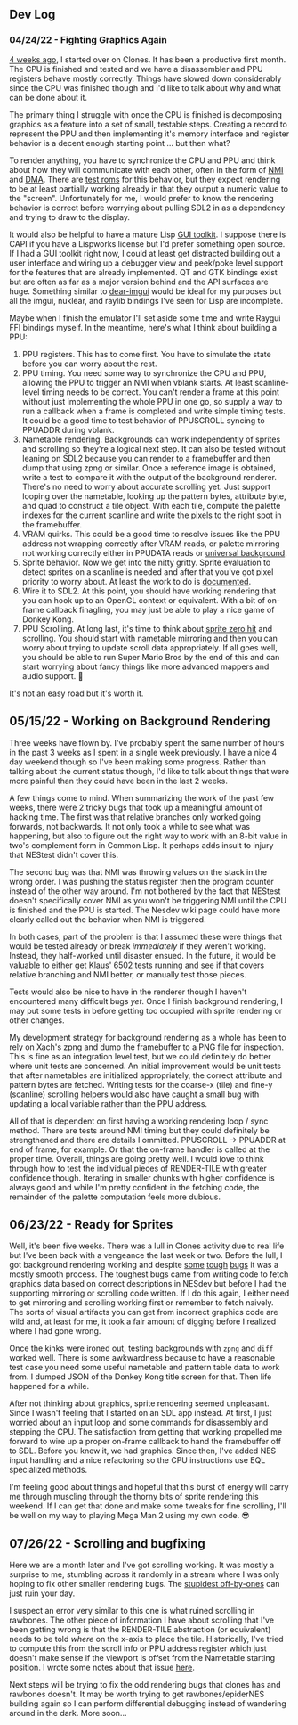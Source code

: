## Dev Log

### 04/24/22 - Fighting Graphics Again

[4 weeks ago][4-weeks], I started over on Clones. It has been a productive
first month. The CPU is finished and tested and we have a disassembler and
PPU registers behave mostly correctly. Things have slowed down considerably
since the CPU was finished though and I'd like to talk about why and what
can be done about it.

The primary thing I struggle with once the CPU is finished is decomposing
graphics as a feature into a set of small, testable steps. Creating a record
to represent the PPU and then implementing it's memory interface and register
behavior is a decent enough starting point ... but then what?

To render anything, you have to synchronize the CPU and PPU and think about
how they will communicate with each other, often in the form of [NMI][nmi]
and [DMA][dma]. There are [test roms][test-roms] for this behavior, but they
expect rendering to be at least partially working already in that they output
a numeric value to the "screen". Unfortunately for me, I would prefer to know
the rendering behavior is correct before worrying about pulling SDL2 in as a
dependency and trying to draw to the display.

It would also be helpful to have a mature Lisp [GUI toolkit][gui-toolkits].
I suppose there is CAPI if you have a Lispworks license but I'd prefer something
open source. If I had a GUI toolkit right now, I could at least get distracted
building out a user interface and wiring up a debugger view and peek/poke level
support for the features that are already implemented. QT and GTK bindings exist
but are often as far as a major version behind and the API surfaces are huge.
Something similar to [dear-imgui][imgui] would be ideal for my purposes but
all the imgui, nuklear, and raylib bindings I've seen for Lisp are incomplete.

Maybe when I finish the emulator I'll set aside some time and write Raygui FFI
bindings myself. In the meantime, here's what I think about building a PPU:

1. PPU registers. This has to come first. You have to simulate the state
   before you can worry about the rest.
2. PPU timing. You need some way to synchronize the CPU and PPU, allowing
   the PPU to trigger an NMI when vblank starts. At least scanline-level
   timing needs to be correct. You can't render a frame at this point without
   just implementing the whole PPU in one go, so supply a way to run a callback
   when a frame is completed and write simple timing tests. It could be a good
   time to test behavior of PPUSCROLL syncing to PPUADDR during vblank.
3. Nametable rendering. Backgrounds can work independently of sprites and
   scrolling so they're a logical next step. It can also be tested without
   leaning on SDL2 because you can render to a framebuffer and then dump that
   using zpng or similar. Once a reference image is obtained, write a test
   to compare it with the output of the background renderer. There's no need
   to worry about accurate scrolling yet. Just support looping over the
   nametable, looking up the pattern bytes, attribute byte, and quad to
   construct a tile object. With each tile, compute the palette indexes for the
   current scanline and write the pixels to the right spot in the framebuffer.
4. VRAM quirks. This could be a good time to resolve issues like the PPU
   address not wrapping correctly after VRAM reads, or palette mirroring not
   working correctly either in PPUDATA reads or [universal background][un-bg].
5. Sprite behavior. Now we get into the nitty gritty. Sprite evaluation to
   detect sprites on a scanline is needed and after that you've got pixel
   priority to worry about. At least the work to do is [documented][sprites].
6. Wire it to SDL2. At this point, you should have working rendering that you
   can hook up to an OpenGL context or equivalent. With a bit of on-frame
   callback finagling, you may just be able to play a nice game of Donkey Kong.
7. PPU Scrolling. At long last, it's time to think about [sprite zero hit][szh]
   and [scrolling][scrolling]. You should start with [nametable mirroring][ntm]
   and then you can worry about trying to update scroll data appropriately.
   If all goes well, you should be able to run Super Mario Bros by the end of
   this and can start worrying about fancy things like more advanced mappers
   and audio support. 🙏

It's not an easy road but it's worth it.

[4-weeks]: https://git.sr.ht/~kingcons/clones/commit/b2fff81131b20bb979dde4282ad0fb53ed321d9d
[nmi]: https://www.nesdev.org/wiki/NMI
[dma]: https://www.nesdev.org/wiki/PPU_registers#OAMDMA
[test-roms]: https://www.nesdev.org/wiki/Emulator_tests#PPU_Tests
[gui-toolkits]: https://lispcookbook.github.io/cl-cookbook/gui.html
[imgui]: https://github.com/ocornut/imgui
[un-bg]: https://www.nesdev.org/wiki/PPU_palettes#Memory_Map
[sprites]: https://www.nesdev.org/wiki/PPU_sprite_evaluation
[scrolling]: https://www.nesdev.org/wiki/PPU_scrolling
[szh]: https://www.nesdev.org/wiki/PPU_OAM#Sprite_zero_hits
[ntm]: https://www.nesdev.org/wiki/Mirroring#Nametable_Mirroring

## 05/15/22 - Working on Background Rendering

Three weeks have flown by. I've probably spent the same number of hours in the
past 3 weeks as I spent in a single week previously. I have a nice 4 day weekend
though so I've been making some progress. Rather than talking about the current
status though, I'd like to talk about things that were more painful than they
could have been in the last 2 weeks.

A few things come to mind. When summarizing the work of the past few weeks,
there were 2 tricky bugs that took up a meaningful amount of hacking time. The
first was that relative branches only worked going forwards, not backwards. It
not only took a while to see what was happening, but also to figure out the
right way to work with an 8-bit value in two's complement form in Common Lisp.
It perhaps adds insult to injury that NEStest didn't cover this.

The second bug was that NMI was throwing values on the stack in the wrong order.
I was pushing the status register then the program counter instead of the other
way around. I'm not bothered by the fact that NEStest doesn't specifically
cover NMI as you won't be triggering NMI until the CPU is finished and the PPU
is started. The Nesdev wiki page could have more clearly called out the behavior
when NMI is triggered.

In both cases, part of the problem is that I assumed these were things that
would be tested already or break _immediately_ if they weren't working. Instead,
they half-worked until disaster ensued. In the future, it would be valuable to
either get Klaus' 6502 tests running and see if that covers relative branching
and NMI better, or manually test those pieces.

Tests would also be nice to have in the renderer though I haven't encountered
many difficult bugs _yet_. Once I finish background rendering, I may put some
tests in before getting too occupied with sprite rendering or other changes.

My development strategy for background rendering as a whole has been to rely on
Xach's zpng and dump the framebuffer to a PNG file for inspection. This is fine
as an integration level test, but we could definitely do better where unit tests
are concerned. An initial improvement would be unit tests that after nametables
are initialized appropriately, the correct attribute and pattern bytes are
fetched. Writing tests for the coarse-x (tile) and fine-y (scanline) scrolling
helpers would also have caught a small bug with updating a local variable rather
than the PPU address.

All of that is dependent on first having a working rendering loop / sync method.
There are tests around NMI timing but they could definitely be strengthened and
there are details I ommitted. PPUSCROLL -> PPUADDR at end of frame, for example.
Or that the on-frame handler is called at the proper time. Overall, things are
going pretty well. I would love to think through how to test the individual
pieces of RENDER-TILE with greater confidence though. Iterating in smaller
chunks with higher confidence is always good and while I'm pretty confident in
the fetching code, the remainder of the palette computation feels more dubious.

## 06/23/22 - Ready for Sprites

Well, it's been five weeks. There was a lull in Clones activity due to real life
but I've been back with a vengeance the last week or two. Before the lull, I got
background rendering working and despite [some][bug1] [tough][bug2] [bugs][bug3]
it was a mostly smooth process. The toughest bugs came from writing code to
fetch graphics data based on correct descriptions in NESdev but before I had
the supporting mirroring or scrolling code written. If I do this again, I either
need to get mirroring and scrolling working first or remember to fetch naively.
The sorts of visual artifacts you can get from incorrect graphics code are wild
and, at least for me, it took a fair amount of digging before I realized where I
had gone wrong.

[bug1]: https://git.sr.ht/~kingcons/clones/commit/687603b8e3a15a7a21cf4ff99f624c46ced6eec9
[bug2]: https://git.sr.ht/~kingcons/clones/commit/89b9e90a64476146f6c6a823e2279cd6c488c061
[bug3]: https://git.sr.ht/~kingcons/clones/commit/5611b0b5787773a6d9d7d752756c38a9e2f553f8

Once the kinks were ironed out, testing backgrounds with `zpng` and `diff`
worked well. There is some awkwardness because to have a reasonable test case
you need some useful nametable and pattern table data to work from. I dumped
JSON of the Donkey Kong title screen for that. Then life happened for a while.

After not thinking about graphics, sprite rendering seemed unpleasant. Since I
wasn't feeling that I started on an SDL app instead. At first, I just worried
about an input loop and some commands for disassembly and stepping the CPU. The
satisfaction from getting that working propelled me forward to wire up a proper
on-frame callback to hand the framebuffer off to SDL. Before you knew it, we had
graphics. Since then, I've added NES input handling and a nice refactoring so
the CPU instructions use EQL specialized methods.

I'm feeling good about things and hopeful that this burst of energy will carry
me through muscling through the thorny bits of sprite rendering this weekend. If
I can get that done and make some tweaks for fine scrolling, I'll be well on my
way to playing Mega Man 2 using my own code. 😎

## 07/26/22 - Scrolling and bugfixing

Here we are a month later and I've got scrolling working. It was mostly a surprise
to me, stumbling across it randomly in a stream where I was only hoping to fix other
smaller rendering bugs. The [stupidest off-by-ones][nt-off-by-one] can just ruin your day.

[nt-off-by-one]: https://git.sr.ht/~kingcons/clones/commit/682118b50bc5b74061b7eece30a478fa4c9adb65

I suspect an error very similar to this one is what ruined scrolling in rawbones. The other
piece of information I have about scrolling that I've been getting wrong is that the RENDER-TILE
abstraction (or equivalent) needs to be told _where_ on the x-axis to place the tile. Historically,
I've tried to compute this from the scroll info or PPU address register which just doesn't make sense
if the viewport is offset from the Nametable starting position. I wrote some notes about that issue
[here][scroll-notes].

[scroll-notes]: https://git.sr.ht/~kingcons/clones/commit/91edf2bec84bd30779e1ba4ead17217a1a7f01d7

Next steps will be trying to fix the odd rendering bugs that clones has and rawbones doesn't.
It may be worth trying to get rawbones/epiderNES building again so I can perform differential
debugging instead of wandering around in the dark. More soon...

